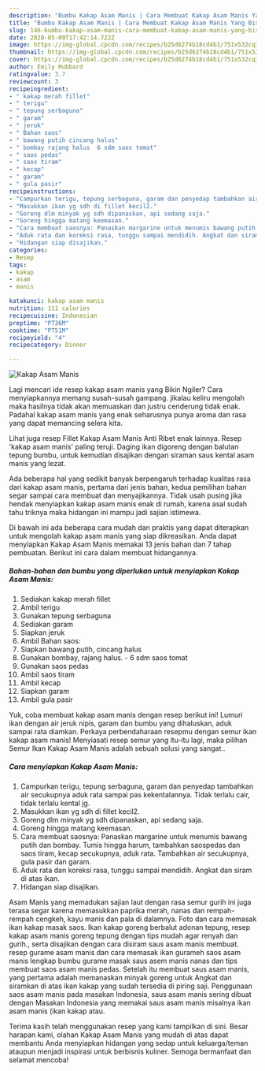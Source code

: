 ```yaml
---
description: "Bumbu Kakap Asam Manis | Cara Membuat Kakap Asam Manis Yang Bisa Manjain Lidah"
title: "Bumbu Kakap Asam Manis | Cara Membuat Kakap Asam Manis Yang Bisa Manjain Lidah"
slug: 146-bumbu-kakap-asam-manis-cara-membuat-kakap-asam-manis-yang-bisa-manjain-lidah
date: 2020-05-09T17:42:14.722Z
image: https://img-global.cpcdn.com/recipes/b25d6274b18cd4b1/751x532cq70/kakap-asam-manis-foto-resep-utama.jpg
thumbnail: https://img-global.cpcdn.com/recipes/b25d6274b18cd4b1/751x532cq70/kakap-asam-manis-foto-resep-utama.jpg
cover: https://img-global.cpcdn.com/recipes/b25d6274b18cd4b1/751x532cq70/kakap-asam-manis-foto-resep-utama.jpg
author: Emily Hubbard
ratingvalue: 3.7
reviewcount: 3
recipeingredient:
- " kakap merah fillet"
- " terigu"
- " tepung serbaguna"
- " garam"
- " jeruk"
- " Bahan saos"
- " bawang putih cincang halus"
- " bombay rajang halus  6 sdm saos tomat"
- " saos pedas"
- " saos tiram"
- " kecap"
- " garam"
- " gula pasir"
recipeinstructions:
- "Campurkan terigu, tepung serbaguna, garam dan penyedap tambahkan air secukupnya aduk rata sampai pas kekentalannya. Tidak terlalu cair, tidak terlalu kental jg."
- "Masukkan ikan yg sdh di fillet kecil2."
- "Goreng dlm minyak yg sdh dipanaskan, api sedang saja."
- "Goreng hingga matang keemasan."
- "Cara membuat saosnya: Panaskan margarine untuk menumis bawang putih dan bombay. Tumis hingga harum, tambahkan saospedas dan saos tiram, kecap secukupnya, aduk rata. Tambahkan air secukupnya, gula pasir dan garam."
- "Aduk rata dan koreksi rasa, tunggu sampai mendidih. Angkat dan siram di atas ikan."
- "Hidangan siap disajikan."
categories:
- Resep
tags:
- kakap
- asam
- manis

katakunci: kakap asam manis 
nutrition: 111 calories
recipecuisine: Indonesian
preptime: "PT36M"
cooktime: "PT51M"
recipeyield: "4"
recipecategory: Dinner

---
```



![Kakap Asam Manis](https://img-global.cpcdn.com/recipes/b25d6274b18cd4b1/751x532cq70/kakap-asam-manis-foto-resep-utama.jpg)

Lagi mencari ide resep kakap asam manis yang Bikin Ngiler? Cara menyiapkannya memang susah-susah gampang. jikalau keliru mengolah maka hasilnya tidak akan memuaskan dan justru cenderung tidak enak. Padahal kakap asam manis yang enak seharusnya punya aroma dan rasa yang dapat memancing selera kita.

Lihat juga resep Fillet Kakap Asam Manis Anti Ribet enak lainnya. Resep &#39;kakap asam manis&#39; paling teruji. Daging ikan digoreng dengan balutan tepung bumbu, untuk kemudian disajikan dengan siraman saus kental asam manis yang lezat.

Ada beberapa hal yang sedikit banyak berpengaruh terhadap kualitas rasa dari kakap asam manis, pertama dari jenis bahan, kedua pemilihan bahan segar sampai cara membuat dan menyajikannya. Tidak usah pusing jika hendak menyiapkan kakap asam manis enak di rumah, karena asal sudah tahu triknya maka hidangan ini mampu jadi sajian istimewa.


Di bawah ini ada beberapa cara mudah dan praktis yang dapat diterapkan untuk mengolah kakap asam manis yang siap dikreasikan. Anda dapat menyiapkan Kakap Asam Manis memakai 13 jenis bahan dan 7 tahap pembuatan. Berikut ini cara dalam membuat hidangannya.

<!--inarticleads1-->

##### Bahan-bahan dan bumbu yang diperlukan untuk menyiapkan Kakap Asam Manis:

1. Sediakan  kakap merah fillet
1. Ambil  terigu
1. Gunakan  tepung serbaguna
1. Sediakan  garam
1. Siapkan  jeruk
1. Ambil  Bahan saos:
1. Siapkan  bawang putih, cincang halus
1. Gunakan  bombay, rajang halus. - 6 sdm saos tomat
1. Gunakan  saos pedas
1. Ambil  saos tiram
1. Ambil  kecap
1. Siapkan  garam
1. Ambil  gula pasir


Yuk, coba membuat kakap asam manis dengan resep berikut ini! Lumuri ikan dengan air jeruk nipis, garam dan bumbu yang dihaluskan, aduk sampai rata diamkan. Perkaya perbendaharaan resepmu dengan semur ikan kakap asam manis! Menyiasati resep semur yang itu-itu lagi, maka pilihan Semur Ikan Kakap Asam Manis adalah sebuah solusi yang sangat.. 

<!--inarticleads2-->

##### Cara menyiapkan Kakap Asam Manis:

1. Campurkan terigu, tepung serbaguna, garam dan penyedap tambahkan air secukupnya aduk rata sampai pas kekentalannya. Tidak terlalu cair, tidak terlalu kental jg.
1. Masukkan ikan yg sdh di fillet kecil2.
1. Goreng dlm minyak yg sdh dipanaskan, api sedang saja.
1. Goreng hingga matang keemasan.
1. Cara membuat saosnya: Panaskan margarine untuk menumis bawang putih dan bombay. Tumis hingga harum, tambahkan saospedas dan saos tiram, kecap secukupnya, aduk rata. Tambahkan air secukupnya, gula pasir dan garam.
1. Aduk rata dan koreksi rasa, tunggu sampai mendidih. Angkat dan siram di atas ikan.
1. Hidangan siap disajikan.


Asam Manis yang memadukan sajian laut dengan rasa semur gurih ini juga terasa segar karena memasukkan paprika merah, nanas dan rempah-rempah cengkeh, kayu manis dan pala di dalamnya. Foto dan cara memasak ikan kakap masak saos. Ikan kakap goreng berbalut adonan tepung, resep kakap asam manis goreng tepung dengan tips mudah agar renyah dan gurih., serta disajikan dengan cara disiram saus asam manis membuat. resep gurame asam manis dan cara memasak ikan gurameh saos asam manis lengkap bumbu gurame masak saus asem manis nanas dan tips membuat saos asam manis pedas. Setelah itu membuat saus asam manis, yang pertama adalah memanaskan minyak goreng untuk Angkat dan siramkan di atas ikan kakap yang sudah tersedia di piring saji. Penggunaan saos asam manis pada masakan Indonesia, saus asam manis sering dibuat dengan Masakan Indonesia yang memakai saus asam manis misalnya ikan asam manis (ikan kakap atau. 

Terima kasih telah menggunakan resep yang kami tampilkan di sini. Besar harapan kami, olahan Kakap Asam Manis yang mudah di atas dapat membantu Anda menyiapkan hidangan yang sedap untuk keluarga/teman ataupun menjadi inspirasi untuk berbisnis kuliner. Semoga bermanfaat dan selamat mencoba!
